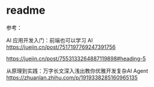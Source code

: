 # readme

参考：

AI 应用开发入门：前端也可以学习 AI
https://juejin.cn/post/7517197769247391756


https://juejin.cn/post/7553133264887119898#heading-5


从原理到实践：万字长文深入浅出教你优雅开发复杂AI Agent
https://zhuanlan.zhihu.com/p/1919338285160965135